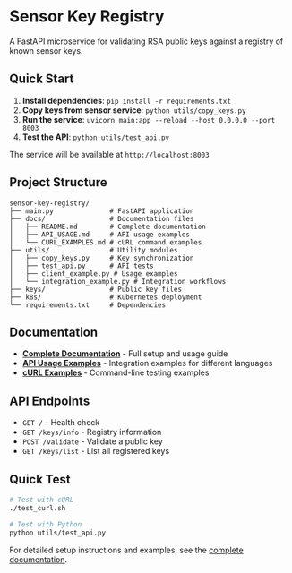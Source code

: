 # Sensor Key Registry

A FastAPI microservice for validating RSA public keys against a registry of known sensor keys.

## Quick Start

1. **Install dependencies**: `pip install -r requirements.txt`
2. **Copy keys from sensor service**: `python utils/copy_keys.py`
3. **Run the service**: `uvicorn main:app --reload --host 0.0.0.0 --port 8003`
4. **Test the API**: `python utils/test_api.py`

The service will be available at `http://localhost:8003`

## Project Structure

```
sensor-key-registry/
├── main.py              # FastAPI application
├── docs/                # Documentation files
│   ├── README.md        # Complete documentation
│   ├── API_USAGE.md     # API usage examples
│   └── CURL_EXAMPLES.md # cURL command examples
├── utils/               # Utility modules
│   ├── copy_keys.py     # Key synchronization
│   ├── test_api.py      # API tests
│   ├── client_example.py # Usage examples
│   └── integration_example.py # Integration workflows
├── keys/                # Public key files
├── k8s/                 # Kubernetes deployment
└── requirements.txt     # Dependencies
```

## Documentation

- **[Complete Documentation](docs/README.md)** - Full setup and usage guide
- **[API Usage Examples](docs/API_USAGE.md)** - Integration examples for different languages
- **[cURL Examples](docs/CURL_EXAMPLES.md)** - Command-line testing examples

## API Endpoints

- `GET /` - Health check
- `GET /keys/info` - Registry information
- `POST /validate` - Validate a public key
- `GET /keys/list` - List all registered keys

## Quick Test

```bash
# Test with cURL
./test_curl.sh

# Test with Python
python utils/test_api.py
```

For detailed setup instructions and examples, see the [complete documentation](docs/README.md).

